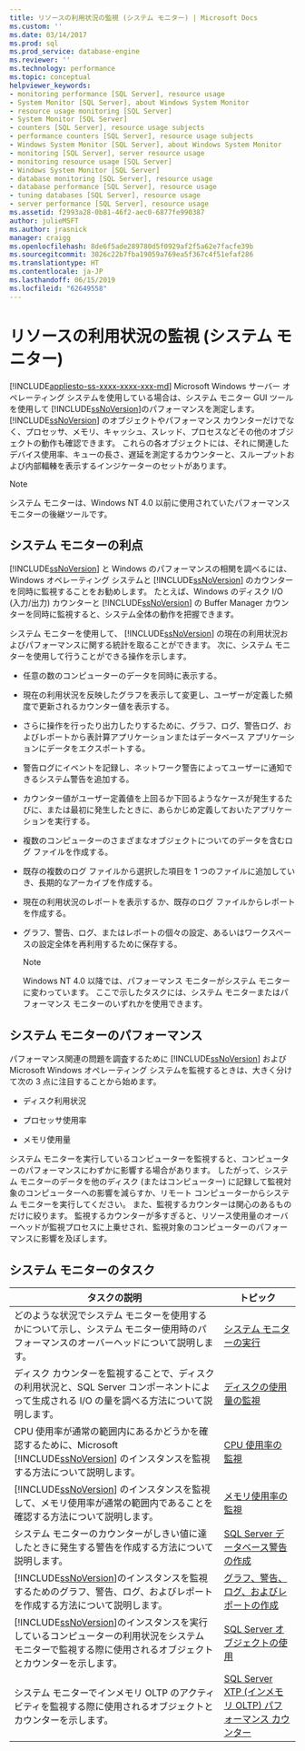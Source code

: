 ```yaml
---
title: リソースの利用状況の監視 (システム モニター) | Microsoft Docs
ms.custom: ''
ms.date: 03/14/2017
ms.prod: sql
ms.prod_service: database-engine
ms.reviewer: ''
ms.technology: performance
ms.topic: conceptual
helpviewer_keywords:
- monitoring performance [SQL Server], resource usage
- System Monitor [SQL Server], about Windows System Monitor
- resource usage monitoring [SQL Server]
- System Monitor [SQL Server]
- counters [SQL Server], resource usage subjects
- performance counters [SQL Server], resource usage subjects
- Windows System Monitor [SQL Server], about Windows System Monitor
- monitoring [SQL Server], server resource usage
- monitoring resource usage [SQL Server]
- Windows System Monitor [SQL Server]
- database monitoring [SQL Server], resource usage
- database performance [SQL Server], resource usage
- tuning databases [SQL Server], resource usage
- server performance [SQL Server], resource usage
ms.assetid: f2993a28-0b81-46f2-aec0-6877fe990387
author: julieMSFT
ms.author: jrasnick
manager: craigg
ms.openlocfilehash: 8de6f5ade289780d5f0929af2f5a62e7facfe39b
ms.sourcegitcommit: 3026c22b7fba19059a769ea5f367c4f51efaf286
ms.translationtype: HT
ms.contentlocale: ja-JP
ms.lasthandoff: 06/15/2019
ms.locfileid: "62649558"
---
```

# <a name="monitor-resource-usage-system-monitor"></a>リソースの利用状況の監視 (システム モニター)
[!INCLUDE[appliesto-ss-xxxx-xxxx-xxx-md](../../includes/appliesto-ss-xxxx-xxxx-xxx-md.md)]
  Microsoft Windows サーバー オペレーティング システムを使用している場合は、システム モニター GUI ツールを使用して [!INCLUDE[ssNoVersion](../../includes/ssnoversion-md.md)]のパフォーマンスを測定します。 [!INCLUDE[ssNoVersion](../../includes/ssnoversion-md.md)] のオブジェクトやパフォーマンス カウンターだけでなく、プロセッサ、メモリ、キャッシュ、スレッド、プロセスなどその他のオブジェクトの動作も確認できます。 これらの各オブジェクトには、それに関連したデバイス使用率、キューの長さ、遅延を測定するカウンターと、スループットおよび内部輻輳を表示するインジケーターのセットがあります。  
  
> [!NOTE]  
>  システム モニターは、Windows NT 4.0 以前に使用されていたパフォーマンス モニターの後継ツールです。  
  
## <a name="benefits-of-system-monitor"></a>システム モニターの利点  
 [!INCLUDE[ssNoVersion](../../includes/ssnoversion-md.md)] と Windows のパフォーマンスの相関を調べるには、Windows オペレーティング システムと [!INCLUDE[ssNoVersion](../../includes/ssnoversion-md.md)] のカウンターを同時に監視することをお勧めします。 たとえば、Windows のディスク I/O (入力/出力) カウンターと [!INCLUDE[ssNoVersion](../../includes/ssnoversion-md.md)] の Buffer Manager カウンターを同時に監視すると、システム全体の動作を把握できます。  
  
 システム モニターを使用して、 [!INCLUDE[ssNoVersion](../../includes/ssnoversion-md.md)] の現在の利用状況およびパフォーマンスに関する統計を取ることができます。 次に、システム モニターを使用して行うことができる操作を示します。  
  
-   任意の数のコンピューターのデータを同時に表示する。  
  
-   現在の利用状況を反映したグラフを表示して変更し、ユーザーが定義した頻度で更新されるカウンター値を表示する。  
  
-   さらに操作を行ったり出力したりするために、グラフ、ログ、警告ログ、およびレポートから表計算アプリケーションまたはデータベース アプリケーションにデータをエクスポートする。  
  
-   警告ログにイベントを記録し、ネットワーク警告によってユーザーに通知できるシステム警告を追加する。  
  
-   カウンター値がユーザー定義値を上回るか下回るようなケースが発生するたびに、または最初に発生したときに、あらかじめ定義しておいたアプリケーションを実行する。  
  
-   複数のコンピューターのさまざまなオブジェクトについてのデータを含むログ ファイルを作成する。  
  
-   既存の複数のログ ファイルから選択した項目を 1 つのファイルに追加していき、長期的なアーカイブを作成する。  
  
-   現在の利用状況のレポートを表示するか、既存のログ ファイルからレポートを作成する。  
  
-   グラフ、警告、ログ、またはレポートの個々の設定、あるいはワークスペースの設定全体を再利用するために保存する。  
  
    > [!NOTE]  
    >  Windows NT 4.0 以降では、パフォーマンス モニターがシステム モニターに変わっています。 ここで示したタスクには、システム モニターまたはパフォーマンス モニターのいずれかを使用できます。  
  
## <a name="system-monitor-performance"></a>システム モニターのパフォーマンス  
 パフォーマンス関連の問題を調査するために [!INCLUDE[ssNoVersion](../../includes/ssnoversion-md.md)] および Microsoft Windows オペレーティング システムを監視するときは、大きく分けて次の 3 点に注目することから始めます。  
  
-   ディスク利用状況  
  
-   プロセッサ使用率  
  
-   メモリ使用量  
  
 システム モニターを実行しているコンピューターを監視すると、コンピューターのパフォーマンスにわずかに影響する場合があります。 したがって、システム モニターのデータを他のディスク (またはコンピューター) に記録して監視対象のコンピューターへの影響を減らすか、リモート コンピューターからシステム モニターを実行してください。 また、監視するカウンターは関心のあるものだけに絞ります。 監視するカウンターが多すぎると、リソース使用量のオーバーヘッドが監視プロセスに上乗せされ、監視対象のコンピューターのパフォーマンスに影響を及ぼします。  
  
## <a name="system-monitor-tasks"></a>システム モニターのタスク  
  
|タスクの説明|トピック|  
|----------------------|-----------|  
|どのような状況でシステム モニターを使用するかについて示し、システム モニター使用時のパフォーマンスのオーバーヘッドについて説明します。|[システム モニターの実行](../../relational-databases/performance-monitor/run-system-monitor.md)|  
|ディスク カウンターを監視することで、ディスクの利用状況と、SQL Server コンポーネントによって生成される I/O の量を調べる方法について説明します。|[ディスクの使用量の監視](../../relational-databases/performance-monitor/monitor-disk-usage.md)|  
|CPU 使用率が通常の範囲内にあるかどうかを確認するために、Microsoft [!INCLUDE[ssNoVersion](../../includes/ssnoversion-md.md)] のインスタンスを監視する方法について説明します。|[CPU 使用率の監視](../../relational-databases/performance-monitor/monitor-cpu-usage.md)|  
|[!INCLUDE[ssNoVersion](../../includes/ssnoversion-md.md)] のインスタンスを監視して、メモリ使用率が通常の範囲内であることを確認する方法について説明します。|[メモリ使用率の監視](../../relational-databases/performance-monitor/monitor-memory-usage.md)|  
|システム モニターのカウンターがしきい値に達したときに発生する警告を作成する方法について説明します。|[SQL Server データベース警告の作成](../../relational-databases/performance-monitor/create-a-sql-server-database-alert.md)|  
|[!INCLUDE[ssNoVersion](../../includes/ssnoversion-md.md)]のインスタンスを監視するためのグラフ、警告、ログ、およびレポートを作成する方法について説明します。|[グラフ、警告、ログ、およびレポートの作成](../../relational-databases/performance-monitor/create-charts-alerts-logs-and-reports.md)|  
|[!INCLUDE[ssNoVersion](../../includes/ssnoversion-md.md)]のインスタンスを実行しているコンピューターの利用状況をシステム モニターで監視する際に使用されるオブジェクトとカウンターを示します。|[SQL Server オブジェクトの使用](../../relational-databases/performance-monitor/use-sql-server-objects.md)|  
|システム モニターでインメモリ OLTP のアクティビティを監視する際に使用されるオブジェクトとカウンターを示します。|[SQL Server XTP &#40;インメモリ OLTP&#41; パフォーマンス カウンター](../../relational-databases/performance-monitor/sql-server-xtp-in-memory-oltp-performance-counters.md)|  
  
  

